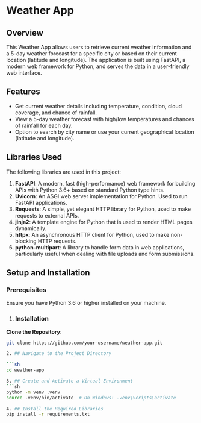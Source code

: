 # Weather App

## Overview
This Weather App allows users to retrieve current weather information and a 5-day weather forecast for a specific city or based on their current location (latitude and longitude). The application is built using FastAPI, a modern web framework for Python, and serves the data in a user-friendly web interface.

## Features
- Get current weather details including temperature, condition, cloud coverage, and chance of rainfall.
- View a 5-day weather forecast with high/low temperatures and chances of rainfall for each day.
- Option to search by city name or use your current geographical location (latitude and longitude).

## Libraries Used
The following libraries are used in this project:
1. **FastAPI**: A modern, fast (high-performance) web framework for building APIs with Python 3.6+ based on standard Python type hints.
2. **Uvicorn**: An ASGI web server implementation for Python. Used to run FastAPI applications.
3. **Requests**: A simple, yet elegant HTTP library for Python, used to make requests to external APIs.
4. **jinja2**: A template engine for Python that is used to render HTML pages dynamically.
5. **httpx**: An asynchronous HTTP client for Python, used to make non-blocking HTTP requests.
6. **python-multipart**: A library to handle form data in web applications, particularly useful when dealing with file uploads and form submissions.

## Setup and Installation

### Prerequisites
Ensure you have Python 3.6 or higher installed on your machine.

1. ### Installation
**Clone the Repository**:
```sh
git clone https://github.com/your-username/weather-app.git

2. ## Navigate to the Project Directory

```sh
cd weather-app

3. ## Create and Activate a Virtual Environment
```sh
python -m venv .venv
source .venv/bin/activate  # On Windows: .venv\Scripts\activate

4. ## Install the Required Libraries
pip install -r requirements.txt
